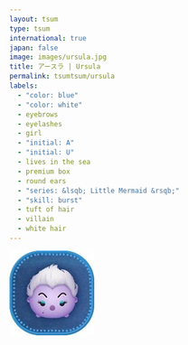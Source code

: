 ```yaml
---
layout: tsum
type: tsum
international: true
japan: false
image: images/ursula.jpg
title: アースラ | Ursula
permalink: tsumtsum/ursula
labels:
  - "color: blue"
  - "color: white"
  - eyebrows
  - eyelashes
  - girl
  - "initial: A"
  - "initial: U"
  - lives in the sea
  - premium box
  - round ears
  - "series: &lsqb; Little Mermaid &rsqb;"
  - "skill: burst"
  - tuft of hair
  - villain
  - white hair
---
```

<img class="ui image" src="../images/ursula.jpg">
